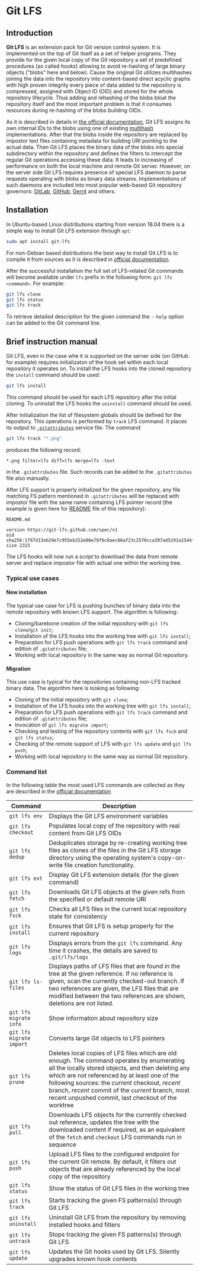 # Git LFS

## Introduction

**Git LFS** is an extension pack for Git version control system. It is implemented on the top of Git itself as a set of helper programs. They provide for the given local copy of the Git repository a set of predefined procedures (so called *hooks*) allowing to avoid re-hashing of large binary objects ("blobs" here and below). Cause the original Git utilizes multihashes joining the data into the repository into content-based direct acyclic graphs with high proven integrity every piece of data added to the repository is compressed, assigned with Object ID (OID) and stored for the whole repository lifecycle. Thus adding and rehashing of the blobs bloat the repository itself and the most important problem is that it consumes resources during re-hashing of the blobs building OIDs.

As it is described in details in [the official documentation](https://github.com/git-lfs/git-lfs/blob/master/docs/spec.md), Git LFS assigns its own internal IDs to the blobs using one of existing [multihash](https://github.com/moreati/multihash/tree/spec) implementations. After that the blobs inside the repository are replaced by impostor text files containing metadata for building URI pointing to the actual data. Then Git LFS places the binary data of the blobs into special subdirectory within the repository and defines the filters to intercept the regular Git operations accessing these data. It leads to increasing of performance on both the local machine and remote Git server. However, on the server side Git LFS requires presence of special LFS daemon to parse requests operating with blobs as binary data streams. Implementations of such daemons are included into most popular web-based Git repository governors: [GitLab](https://gitlab.com/), [GitHub](https://github.com/), [Gerrit](https://gerritcodereview.com/) and others.

## Installation

In Ubuntu-based Linux distributions starting from version 18.04 there is a simple way to install Git LFS extension through `apt`:
```bash
sudo apt install git-lfs
```

For non-Debian based distributions the best way to install Git LFS is to compile it from sources as it is described in [official documentation](https://git-lfs.github.com/).

After the  successful installation the full set of LFS-related Git commands will become available under `lfs` prefix in the following form: `git lfs <command>`. For example:
```bash
git lfs clone
git lfs status
git lfs track
```

To retrieve detailed description for the given command the `--help` option can be added to the Git command line.

## Brief instruction manual

Git LFS, even in the case whe it is supported on the server side (on GitHub for example) requires initializaton of the hook set within each local repository it operates on. To install the LFS hooks into the cloned repository the `install` command should be used:
```bash
git lfs install
```
This command should be used for each LFS repository after the initial cloning. To uninstall the LFS hooks the `uninstall` command should be used.

After initialization the list of filesystem globals should be defined for the repository. This operations is performed by `track` LFS command. It places its output to [`.gitattributes`](../.gitattributes) service file. The command
```bash
git lfs track "*.png"
```
produces the following record:
```
*.png filter=lfs diff=lfs merge=lfs -text
```
in the `.gitattributes` file. Such records can be added to the `.gitattributes` file also manually.

After LFS support is properly initialized for the given repository, any file matching FS pattern mentioned in `.gitattributes` will be replaced with impostor file with the same name containing LFS pointer record (the example is given here for [README](../README) file of this repository):
```
README.md

version https://git-lfs.github.com/spec/v1
oid sha256:1f67d13eb29e7c955eb252e06e76f6c0aec66af23c2570cca397ad5191a2544f
size 2315
```
The LFS hooks will now run a script to download the data from remote server and replace impostor file with actual one within the working tree.

### Typical use cases

#### New installation

The typical use case for LFS is pushing bunches of binary data into the remote repository with known LFS support. The algorithm is following:

- Cloning/barebone creation of the initial repository with `git lfs clone`/`git init`;
- Installation of the LFS hooks into the working tree with `git lfs install`;
- Preparation for LFS push operations with `git lfs track` command and edition of `.gitattributes` file;
- Working with local repository in the same way as normal Git repository.

#### Migration
This use case is typical for the repositories containing non-LFS tracked binary data. The algorithm here is looking as following:

- Cloning of the initial repository with `git clone`;
- Installation of the LFS hooks into the working tree with `git lfs install`;
- Preparation for LFS push operations with `git lfs track` command and edition of `.gitattributes` file;
- Invocation of `git lfs migrate import`;
- Checking and testing of the repository contents with `git lfs fsck` and `git lfs status`;
- Checking of the remote support of LFS with `git lfs update` and `git lfs push`;
- Working with local repository in the same way as normal Git repository.

### Command list

In the following table the most used LFS commands are collected as they are described in the [official documentation](https://github.com/git-lfs/git-lfs/blob/master/docs/man/git-lfs.1.ronn)

|**Command**|**Description**|
|-----------|---------------|
|`git lfs env`|Displays the Git LFS environment variables|
|`git lfs checkout`|Populates local copy of the repository with real content from Git LFS OIDs|
|`git lfs dedup`|Deduplicates storage by re-creating working tree files as clones of the files in the Git LFS storage directory using the operating system's copy-on-write file creation functionality.|
|`git lfs ext`|Display Git LFS extension details (for the given command)|
|`git lfs fetch`|Downloads Git LFS objects at the given refs from the specified or default remote URI|
|`git lfs fsck`|Checks all LFS files in the current local repository state for consistency|
|`git lfs install`|Ensures that Git LFS is setup properly for the current repository|
|`git lfs logs`|Displays errors from the `git lfs` command.  Any time it crashes, the details are saved to `.git/lfs/logs`|
|`git lfs ls-files`|Displays paths of LFS files that are found in the tree at the given reference.  If no reference is given, scan the currently checked-out branch. If two references are given, the LFS files that are modified between the two references are shown, deletions are not listed.|
|`git lfs migrate info`|Show information about repository size|
|`git lfs migrate import`|Converts large Git objects to LFS pointers|
|`git lfs prune`|Deletes local copies of LFS files which are old enough. The command operates by enumerating all the locally stored objects, and then deleting any which are not referenced by at least one of the following sources: the *current* checkout, *recent* branch, *recent* commit of the *current* branch, most recent unpushed commit, last checkout of the worktree|
|`git lfs pull`|Downloads LFS objects for the currently checked out reference, updates the tree with the downloaded content if required, as an equivalent of the `fetch` and `checkout` LFS commands run in sequence|
|`git lfs push`|Upload LFS files to the configured endpoint for the current Git remote. By default, it filters out objects that are already referenced by the local copy of the repository|
|`git lfs status`|Show the status of Git LFS files in the working tree|
|`git lfs track`|Starts tracking the given FS patterns(s) through Git LFS|
|`git lfs uninstall`|Uninstall Git LFS from the repository by removing installed hooks and filters|
|`git lfs untrack`|Stops tracking the given FS patterns(s) through Git LFS|
|`git lfs update`|Updates the Git hooks used by Git LFS. Silently upgrades known hook contents|

